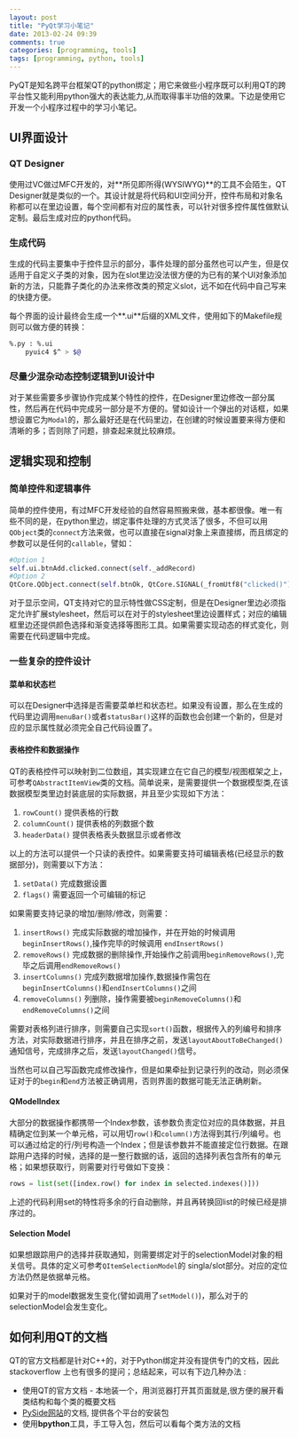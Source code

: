```yaml
---
layout: post
title: "PyQt学习小笔记"
date: 2013-02-24 09:39
comments: true
categories: [programming, tools]
tags: [programming, python, tools]
---
```


PyQT是知名跨平台框架QT的python绑定；用它来做些小程序既可以利用QT的跨平台性又能利用python强大的表达能力,从而取得事半功倍的效果。下边是使用它开发一个小程序过程中的学习小笔记。

<!--more-->

## UI界面设计 ##

### QT Designer ###

使用过VC做过MFC开发的，对**所见即所得(WYSIWYG)**的工具不会陌生，QT Designer就是类似的一个。其设计就是将代码和UI空间分开，控件布局和对象名称都可以在里边设置，每个空间都有对应的属性表，可以针对很多控件属性做默认定制。最后生成对应的python代码。

### 生成代码 ####

生成的代码主要集中于控件显示的部分，事件处理的部分虽然也可以产生，但是仅适用于自定义子类的对象，因为在slot里边没法很方便的为已有的某个UI对象添加新的方法，只能靠子类化的办法来修改类的预定义slot，远不如在代码中自己写来的快捷方便。

每个界面的设计最终会生成一个**.ui**后缀的XML文件，使用如下的Makefile规则可以做方便的转换：
``` bash
%.py : %.ui
    pyuic4 $^ > $@
```

### 尽量少混杂动态控制逻辑到UI设计中 ####

对于某些需要多步骤协作完成某个特性的控件，在Designer里边修改一部分属性，然后再在代码中完成另一部分是不方便的。譬如设计一个弹出的对话框，如果想设置它为`Modal`的，那么最好还是在代码里边，在创建的时候设置要来得方便和清晰的多；否则除了问题，排查起来就比较麻烦。


## 逻辑实现和控制  ##

### 简单控件和逻辑事件 ###

简单的控件使用，有过MFC开发经验的自然容易照搬来做，基本都很像。唯一有些不同的是，在python里边，绑定事件处理的方式灵活了很多，不但可以用`QObject`类的`connect`方法来做，也可以直接在signal对象上来直接绑，而且绑定的参数可以是任何的`callable`，譬如：

```python
#Option 1
self.ui.btnAdd.clicked.connect(self._addRecord)
#Option 2
QtCore.QObject.connect(self.btnOk, QtCore.SIGNAL(_fromUtf8("clicked()")), EditDlg.accept))
```

对于显示空间，QT支持对它的显示特性做CSS定制，但是在Designer里边必须指定允许扩展stylesheet，然后可以在对于的stylesheet里边设置样式；对应的编辑框里边还提供颜色选择和渐变选择等图形工具。如果需要实现动态的样式变化，则需要在代码逻辑中完成。

### 一些复杂的控件设计 ###

#### 菜单和状态栏 ####
可以在Designer中选择是否需要菜单栏和状态栏。如果没有设置，那么在生成的代码里边调用`menuBar()`或者`statusBar()`这样的函数也会创建一个新的，但是对应的显示属性就必须完全自己代码设置了。

#### 表格控件和数据操作 ####

QT的表格控件可以映射到二位数组，其实现建立在它自己的模型/视图框架之上，可参考`QAbstractItemView`类的文档。简单说来，是需要提供一个数据模型类,在该数据模型类里边封装底层的实际数据，并且至少实现如下方法：  
1. `rowCount()` 提供表格的行数  
1. `columnCount()` 提供表格的列数据个数   
1. `headerData()` 提供表格表头数据显示或者修改  

以上的方法可以提供一个只读的表控件。如果需要支持可编辑表格(已经显示的数据部分)，则需要以下方法：  
1. `setData()` 完成数据设置  
1. `flags()` 需要返回一个可编辑的标记   

如果需要支持记录的增加/删除/修改，则需要：  
1. `insertRows()` 完成实际数据的增加操作，并在开始的时候调用`beginInsertRows()`,操作完毕的时候调用 `endInsertRows()`   
1. `removeRows()` 完成数据的删除操作,开始操作之前调用`beginRemoveRows()`,完毕之后调用`endRemoveRows()`   
1. `insertColumns()` 完成列数据增加操作,数据操作需包在`beginInsertColumns()`和`endInsertColumns()`之间   
1. `removeColumns()` 列删除，操作需要被`beginRemoveColumns()`和`endRemoveColumns()`之间   

需要对表格列进行排序，则需要自己实现`sort()`函数，根据传入的列编号和排序方法，对实际数据进行排序，并且在排序之前，发送`layoutAboutToBeChanged()`通知信号，完成排序之后，发送`layoutChanged()`信号。

当然也可以自己写函数完成修改操作，但是如果牵扯到记录行列的改动，则必须保证对于的`begin`和`end`方法被正确调用，否则界面的数据可能无法正确刷新。

#### QModelIndex ####

大部分的数据操作都携带一个Index参数，该参数负责定位对应的具体数据，并且精确定位到某一个单元格，可以用切`row()`和`column()`方法得到其行/列编号。也可以通过给定的行/列号构造一个Index；但是该参数并不能直接定位行数据。在跟踪用户选择的时候，选择的是一整行数据的话，返回的选择列表包含所有的单元格；如果想获取行，则需要对行号做如下变换：  
```python
rows = list(set([index.row() for index in selected.indexes()]))
```
上述的代码利用set的特性将多余的行自动删除，并且再转换回list的时候已经是排序过的。

#### Selection Model ####

如果想跟踪用户的选择并获取通知，则需要绑定对于的selectionModel对象的相关信号。具体的定义可参考`QItemSelectionModel`的 singla/slot部分。对应的定位方法仍然是依据单元格。

如果对于的model数据发生变化(譬如调用了`setModel()`)，那么对于的selectionModel会发生变化。

## 如何利用QT的文档 ##

QT的官方文档都是针对C++的，对于Python绑定并没有提供专门的文档，因此 stackoverflow 上也有很多的提问；总结起来，可以有下边几种办法 :

- 使用QT的官方文档 - 本地装一个，用浏览器打开其页面就是,很方便的展开看类结构和每个类的概要文档  
- [PySide网站](http://qt-project.org/wiki/PySide_Binaries_Linux)的文档, 提供各个平台的安装包  
- 使用**bpython**工具，手工导入包，然后可以看每个类方法的文档  

